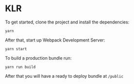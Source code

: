 # KLR

To get started, clone the project and install the dependencies:

```
yarn
```

After that, start up Webpack Development Server:

```
yarn start
```

To build a production bundle run:

```
yarn run build
```

After that you will have a ready to deploy bundle at `/public`
